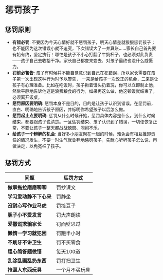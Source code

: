 <!---
markmeta_author: wongoo
markmeta_date: 2020-09-19
markmeta_title: 惩罚孩子
markmeta_categories: 教育
markmeta_tags: 教育,惩罚
-->

# 惩罚孩子

## 惩罚原则

- **有错必罚**: 不要因为今天心情好就不惩罚孩子，明天心情差就狠狠惩罚孩子；也不能因为这次错误小就不追究，下次错误大了一并算账……家长自己首先要有始有终，坚定执行！哪怕是孩子不小心打翻了牛奶杯子，也必须对此负责——孩子自己去收拾干净。家长自己都变来变去，对孩子最终也没什么威慑力。
- **罚前必警告**: 孩子有时候并不能自觉意识到自己在犯错误，所以家长需要在孩子第一次出现这种行为时予以警告， 一来是给孩子一次改正的机会，二来是让孩子有心理准备。比如在吃饭时，孩子揪着馒头扔着玩，你可以立即制止他，然后平静地告诉他这是浪费粮食的行为，如果再这么做，他这顿饭就结束了，必须离开饭桌。
- **惩罚原因要明确**: 惩罚本身不是目的，目的是让孩子认识到错误。在惩罚前，直白、明确地告诉孩子原因，并标明你希望孩子以后怎么做。
- **惩罚起止点要明确**: 惩罚从什么时候开始，惩罚具体内容是什么，到什么时候结束，都要跟孩子说清楚。一旦惩罚结束、孩子认识到了错误，一切便恢复正常，不要让孩子一整天都战战兢兢、闷闷不乐。
- **给孩子一个辩解的机会**: 当好多小朋友聚在一起的时候，难免会有相互推卸责任的情况发生，不要一时生气就鲁莽地惩罚孩子，先耐心听听孩子怎么说，再做决定，以免冤枉了孩子。 

## 惩罚方式

问题|惩罚方式
---|---
**做事拖拉磨磨唧唧** | 罚抄课文
**学习爱动静不下心来** | 罚静坐
**没耐心写作业马虎** | 罚捡豆子
**胆子小不爱发言** | 罚大声朗读
**爱撒谎欺骗家长** | 罚面壁思过
**懒惰一学习就犯困** | 罚跑半小时
**不刷牙不讲卫生** | 罚不买零食
**粗心简答题做错** | 每天100道
**乱涂乱画乱扔东西** | 罚打扫卫生
**抢逼人东西玩具** | 一个月不买玩具



